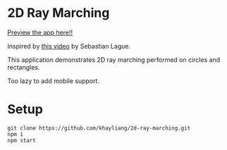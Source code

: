 # 2D Ray Marching
[Preview the app here!!](https://khayliang.github.io/2d-ray-marching/)

Inspired by [this video](https://www.youtube.com/watch?v=Cp5WWtMoeKg) by Sebastian Lague.

This application demonstrates 2D ray marching performed on circles and rectangles. 

Too lazy to add mobile support.

# Setup
```
git clone https://github.com/khayliang/2d-ray-marching.git
npm i
npm start
```